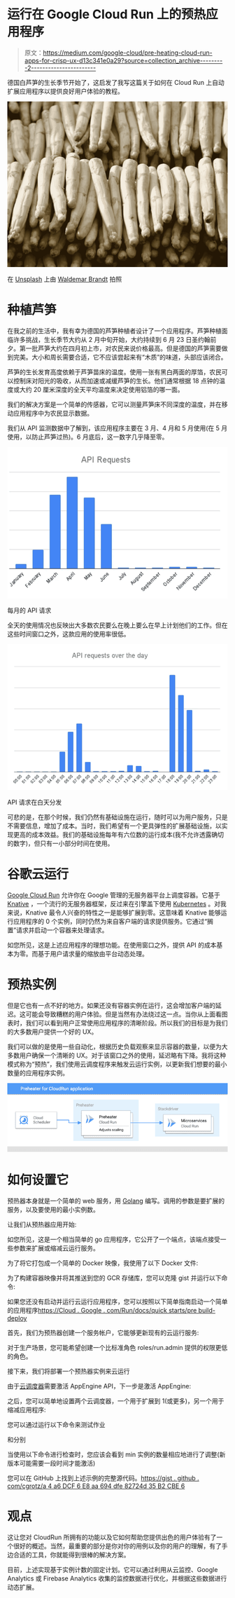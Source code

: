 # 运行在 Google Cloud Run 上的预热应用程序

> 原文：<https://medium.com/google-cloud/pre-heating-cloud-run-apps-for-crisp-ux-d13c341e0a29?source=collection_archive---------2----------------------->

德国白芦笋的生长季节开始了，这启发了我写这篇关于如何在 Cloud Run 上自动扩展应用程序以提供良好用户体验的教程。

![](img/55c0e09dc7fec71d544ba7210deb3972.png)

在 [Unsplash](https://unsplash.com/s/photos/white-asparagus?utm_source=unsplash&utm_medium=referral&utm_content=creditCopyText) 上由 [Waldemar Brandt](https://unsplash.com/@waldemarbrandt67w?utm_source=unsplash&utm_medium=referral&utm_content=creditCopyText) 拍照

# 种植芦笋

在我之前的生活中，我有幸为德国的芦笋种植者设计了一个应用程序。芦笋种植面临许多挑战，生长季节大约从 2 月中旬开始，大约持续到 6 月 23 日圣约翰前夕。第一批芦笋大约在四月初上市，对农民来说价格最高。但是德国的芦笋需要做到完美。大小和周长需要合适，它不应该尝起来有“木质”的味道，头部应该闭合。

芦笋的生长发育高度依赖于芦笋苗床的温度。使用一张有黑白两面的厚箔，农民可以控制床对阳光的吸收，从而加速或减缓芦笋的生长。他们通常根据 18 点钟的温度或大约 20 厘米深度的全天平均温度来决定使用铝箔的哪一面。

我们的解决方案是一个简单的传感器，它可以测量芦笋床不同深度的温度，并在移动应用程序中为农民显示数据。

我们从 API 监测数据中了解到，该应用程序主要在 3 月、4 月和 5 月使用(在 5 月使用，以防止芦笋过热)。6 月底后，这一数字几乎降至零。

![](img/1d61d8f8d19809d74ed42294ac166d51.png)

每月的 API 请求

全天的使用情况也反映出大多数农民要么在晚上要么在早上计划他们的工作。但在这些时间窗口之外，这款应用的使用率很低。

![](img/898accfffa20c6f86c145c197a3e0eee.png)

API 请求在白天分发

可悲的是，在那个时候，我们仍然有基础设施在运行，随时可以为用户服务，只是不需要信息，增加了成本。当时，我们希望有一个更具弹性的扩展基础设施，以实现更高的成本效益。我们的基础设施每年有六位数的运行成本(我不允许透露确切的数字)，但只有一小部分时间在使用。

# 谷歌云运行

[Google Cloud Run](https://cloud.google.com/run) 允许你在 Google 管理的无服务器平台上调度容器。它基于 [Knative](https://knative.dev/) ，一个流行的无服务器框架，反过来在引擎盖下使用 [Kubernetes](https://kubernetes.io/) 。对我来说，Knative 最令人兴奋的特性之一是能够扩展到零。这意味着 Knative 能够运行应用程序的 0 个实例，同时仍然为来自客户端的请求提供服务。它通过“搁置”请求并启动一个容器来处理请求。

如您所见，这是上述应用程序的理想功能。在使用窗口之外，提供 API 的成本基本为零。而基于用户请求量的缩放由平台动态处理。

# 预热实例

但是它也有一点不好的地方。如果还没有容器实例在运行，这会增加客户端的延迟。这可能会导致糟糕的用户体验。但是当然有办法绕过这一点。当你从上面看图表时，我们可以看到用户正常使用应用程序的清晰阶段。所以我们的目标是为我们的大多数用户提供一个好的 UX。

我们可以做的是使用一些自动化，根据历史负载观察来显示容器的数量，以便为大多数用户确保一个清晰的 UX。对于该窗口之外的使用，延迟略有下降。我将这种模式称为“预热”，我们使用云调度程序来触发云运行实例，以更新我们想要的最小数量的应用程序实例。

![](img/a274d5efd5ec332471975d4f08ad0229.png)

# 如何设置它

预热器本身就是一个简单的 web 服务，用 [Golang](https://golang.org/) 编写。调用的参数是要扩展的服务，以及要使用的最小实例数。

让我们从预热器应用开始:

如您所见，这是一个相当简单的 go 应用程序，它公开了一个端点，该端点接受一些参数来扩展或缩减云运行服务。

为了将它打包成一个简单的 Docker 映像，我使用了以下 Docker 文件:

为了构建容器映像并将其推送到您的 GCR 存储库，您可以克隆 gist 并运行以下命令:

如果您还没有启动并运行云运行应用程序，您可以按照以下简单指南启动一个简单的应用程序[https://Cloud . Google . com/Run/docs/quick starts/pre build-deploy](https://cloud.google.com/run/docs/quickstarts/prebuilt-deploy)

首先，我们为预热器创建一个服务帐户，它能够更新现有的云运行服务:

对于生产场景，您可能希望创建一个比标准角色 roles/run.admin 提供的权限更低的角色。

接下来，我们将部署一个预热器实例来云运行

由于[云调度器](https://cloud.google.com/scheduler)需要激活 AppEngine API，下一步是激活 AppEngine:

之后，您可以简单地设置两个云调度器，一个用于扩展到 1(或更多)，另一个用于缩减应用程序:

您可以通过运行以下命令来测试作业

和分别

当使用以下命令进行检查时，您应该会看到 min 实例的数量相应地进行了调整(新版本可能需要一段时间才能激活)

您可以在 GitHub 上找到上述示例的完整源代码。[https://gist . github . com/cgrotz/a 4 a6 DCF 6 E8 aa 694 dfe 82724d 35 B2 CBE 6](https://gist.github.com/cgrotz/a4a6dcf6e8aa694dfe82724d35b2cbe6)

# 观点

这让您对 CloudRun 所拥有的功能以及它如何帮助您提供出色的用户体验有了一个很好的概述。当然，最重要的部分是你对你的用例以及你的用户的理解，有了手边合适的工具，你就能得到很棒的解决方案。

目前，上述实现基于实例计数的固定计划。它可以通过利用从云监控、Google Analytics 或 Firebase Analytics 收集的监控数据进行优化，并根据这些数据进行动态扩展。